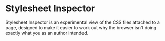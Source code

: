 
Stylesheet Inspector
====================

Stylesheet Inspector is an experimental view of the CSS files attached to a
page, designed to make it easier to work out why the browser isn't doing
exactly what you as an author intended.

